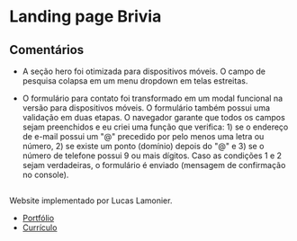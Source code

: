 
# Landing page Brivia




## Comentários

- A seção hero foi otimizada para dispositivos móveis. O campo de pesquisa colapsa em um menu dropdown em telas estreitas.

- O formulário para contato foi transformado em um modal funcional na versão para dispositivos móveis. O formulário também possui uma validação em duas etapas. O navegador garante que todos os campos sejam preenchidos e eu criei uma função que verifica: 1) se o endereço de e-mail possui um "@" precedido por pelo menos uma letra ou número, 2) se existe um ponto (domínio) depois do "@" e 3) se o número de telefone possui 9 ou mais dígitos. Caso as condições 1 e 2 sejam verdadeiras, o formulário é enviado (mensagem de confirmação no console).

##

Website implementado por Lucas Lamonier.

- [Portfólio](https://github.com/LrLamonier)
- [Currículo](https://drive.google.com/file/d/1Se2WziCQTPMS7NkDL3N1axkptLJ68vLt/view?usp=sharing)
